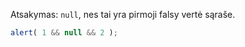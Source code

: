 Atsakymas: `null`, nes tai yra pirmoji falsy vertė sąraše.

```js run
alert( 1 && null && 2 );
```

